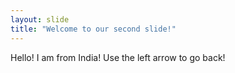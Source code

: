 ```yaml
---
layout: slide
title: "Welcome to our second slide!"
---
```

Hello! I am from India!
Use the left arrow to go back!
